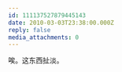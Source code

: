 ```yaml
---
id: 111137527879445143
date: 2010-03-03T23:38:00.000Z
reply: false
media_attachments: 0
---
```


唉。这东西扯淡。 ​​​​

